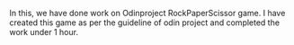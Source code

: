 In this, we have done work on Odinproject RockPaperScissor game. I have created this game as per the guideline of odin project and completed the work under 1 hour.